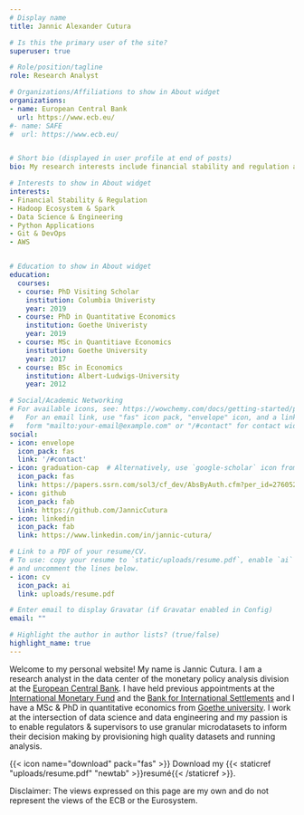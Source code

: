 ```yaml
---
# Display name
title: Jannic Alexander Cutura

# Is this the primary user of the site?
superuser: true

# Role/position/tagline
role: Research Analyst

# Organizations/Affiliations to show in About widget
organizations:
- name: European Central Bank
  url: https://www.ecb.eu/
#- name: SAFE
#  url: https://www.ecb.eu/


# Short bio (displayed in user profile at end of posts)
bio: My research interests include financial stability and regulation as well distributed computing and cloud.

# Interests to show in About widget
interests:
- Financial Stability & Regulation
- Hadoop Ecosystem & Spark
- Data Science & Engineering
- Python Applications
- Git & DevOps
- AWS  


# Education to show in About widget
education:
  courses:
  - course: PhD Visiting Scholar
    institution: Columbia Univeristy 
    year: 2019
  - course: PhD in Quantitative Economics
    institution: Goethe Univeristy
    year: 2019
  - course: MSc in Quantitiave Economics
    institution: Goethe University
    year: 2017
  - course: BSc in Economics
    institution: Albert-Ludwigs-University
    year: 2012

# Social/Academic Networking
# For available icons, see: https://wowchemy.com/docs/getting-started/page-builder/#icons
#   For an email link, use "fas" icon pack, "envelope" icon, and a link in the
#   form "mailto:your-email@example.com" or "/#contact" for contact widget.
social:
- icon: envelope
  icon_pack: fas
  link: '/#contact'
- icon: graduation-cap  # Alternatively, use `google-scholar` icon from `ai` icon pack
  icon_pack: fas
  link: https://papers.ssrn.com/sol3/cf_dev/AbsByAuth.cfm?per_id=2760521
- icon: github
  icon_pack: fab
  link: https://github.com/JannicCutura
- icon: linkedin
  icon_pack: fab
  link: https://www.linkedin.com/in/jannic-cutura/

# Link to a PDF of your resume/CV.
# To use: copy your resume to `static/uploads/resume.pdf`, enable `ai` icons in `params.toml`, 
# and uncomment the lines below.
- icon: cv
  icon_pack: ai
  link: uploads/resume.pdf

# Enter email to display Gravatar (if Gravatar enabled in Config)
email: ""

# Highlight the author in author lists? (true/false)
highlight_name: true
---
```


Welcome to my personal website! My name is Jannic Cutura. 
I am a research analyst in the data center of the monetary policy analysis division at the [European Central Bank](https://www.ecb.europa.eu/home/html/index.en.html). I have held previous appointments at the [International Monetary Fund](www.imf.org) and the [Bank for International Settlements](www.bis.org) and I have a MSc & PhD in quantitative economics from [Goethe university](https://www.goethe-university-frankfurt.de/en?locale=en).
I work at the intersection of data science and data engineering and my passion is to enable regulators & supervisors to use granular microdatasets to inform their decision making by provisioning high quality datasets and running analysis.


{{< icon name="download" pack="fas" >}} Download my {{< staticref "uploads/resume.pdf" "newtab" >}}resumé{{< /staticref >}}.


Disclaimer: The views expressed on this page are my own and do not represent the views of the ECB or the Eurosystem.

